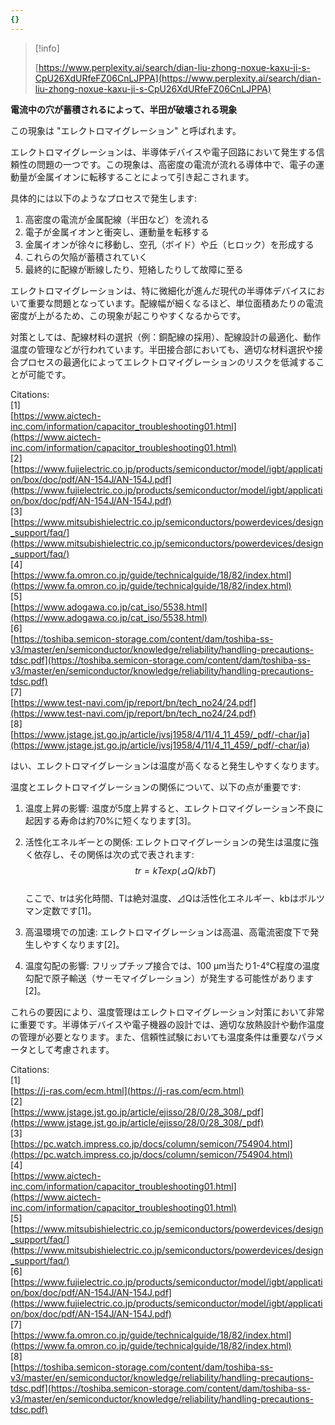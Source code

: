 ```yaml
---
{}
---
```

> [!info]  
>  
> [https://www.perplexity.ai/search/dian-liu-zhong-noxue-kaxu-ji-s-CpU26XdURfeFZ06CnLJPPA](https://www.perplexity.ai/search/dian-liu-zhong-noxue-kaxu-ji-s-CpU26XdURfeFZ06CnLJPPA)  

  

**電流中の穴が蓄積されるによって、半田が破壊される現象**

  

この現象は "エレクトロマイグレーション" と呼ばれます。

エレクトロマイグレーションは、半導体デバイスや電子回路において発生する信頼性の問題の一つです。この現象は、高密度の電流が流れる導体中で、電子の運動量が金属イオンに転移することによって引き起こされます。

具体的には以下のようなプロセスで発生します:

1. 高密度の電流が金属配線（半田など）を流れる
2. 電子が金属イオンと衝突し、運動量を転移する
3. 金属イオンが徐々に移動し、空孔（ボイド）や丘（ヒロック）を形成する
4. これらの欠陥が蓄積されていく
5. 最終的に配線が断線したり、短絡したりして故障に至る

エレクトロマイグレーションは、特に微細化が進んだ現代の半導体デバイスにおいて重要な問題となっています。配線幅が細くなるほど、単位面積あたりの電流密度が上がるため、この現象が起こりやすくなるからです。

対策としては、配線材料の選択（例：銅配線の採用）、配線設計の最適化、動作温度の管理などが行われています。半田接合部においても、適切な材料選択や接合プロセスの最適化によってエレクトロマイグレーションのリスクを低減することが可能です。

Citations:  
[1]  
[https://www.aictech-inc.com/information/capacitor_troubleshooting01.html](https://www.aictech-inc.com/information/capacitor_troubleshooting01.html)  
[2]  
[https://www.fujielectric.co.jp/products/semiconductor/model/igbt/application/box/doc/pdf/AN-154J/AN-154J.pdf](https://www.fujielectric.co.jp/products/semiconductor/model/igbt/application/box/doc/pdf/AN-154J/AN-154J.pdf)  
[3]  
[https://www.mitsubishielectric.co.jp/semiconductors/powerdevices/design_support/faq/](https://www.mitsubishielectric.co.jp/semiconductors/powerdevices/design_support/faq/)  
[4]  
[https://www.fa.omron.co.jp/guide/technicalguide/18/82/index.html](https://www.fa.omron.co.jp/guide/technicalguide/18/82/index.html)  
[5]  
[https://www.adogawa.co.jp/cat_iso/5538.html](https://www.adogawa.co.jp/cat_iso/5538.html)  
[6]  
[https://toshiba.semicon-storage.com/content/dam/toshiba-ss-v3/master/en/semiconductor/knowledge/reliability/handling-precautions-tdsc.pdf](https://toshiba.semicon-storage.com/content/dam/toshiba-ss-v3/master/en/semiconductor/knowledge/reliability/handling-precautions-tdsc.pdf)  
[7]  
[https://www.test-navi.com/jp/report/bn/tech_no24/24.pdf](https://www.test-navi.com/jp/report/bn/tech_no24/24.pdf)  
[8]  
[https://www.jstage.jst.go.jp/article/jvsj1958/4/11/4_11_459/_pdf/-char/ja](https://www.jstage.jst.go.jp/article/jvsj1958/4/11/4_11_459/_pdf/-char/ja)

  

  

はい、エレクトロマイグレーションは温度が高くなると発生しやすくなります。

温度とエレクトロマイグレーションの関係について、以下の点が重要です:

1. 温度上昇の影響: 温度が5度上昇すると、エレクトロマイグレーション不良に起因する寿命は約70%に短くなります[3]。
2. 活性化エネルギーとの関係: エレクトロマイグレーションの発生は温度に強く依存し、その関係は次の式で表されます:  
    $$tr = kT exp(⊿Q/kb T)$$  
    ここで、trは劣化時間、Tは絶対温度、⊿Qは活性化エネルギー、kbはボルツマン定数です[1]。  
    
3. 高温環境での加速: エレクトロマイグレーションは高温、高電流密度下で発生しやすくなります[2]。
4. 温度勾配の影響: フリップチップ接合では、100 μm当たり1-4°C程度の温度勾配で原子輸送（サーモマイグレーション）が発生する可能性があります[2]。

これらの要因により、温度管理はエレクトロマイグレーション対策において非常に重要です。半導体デバイスや電子機器の設計では、適切な放熱設計や動作温度の管理が必要となります。また、信頼性試験においても温度条件は重要なパラメータとして考慮されます。

Citations:  
[1]  
[https://j-ras.com/ecm.html](https://j-ras.com/ecm.html)  
[2]  
[https://www.jstage.jst.go.jp/article/ejisso/28/0/28_308/_pdf](https://www.jstage.jst.go.jp/article/ejisso/28/0/28_308/_pdf)  
[3]  
[https://pc.watch.impress.co.jp/docs/column/semicon/754904.html](https://pc.watch.impress.co.jp/docs/column/semicon/754904.html)  
[4]  
[https://www.aictech-inc.com/information/capacitor_troubleshooting01.html](https://www.aictech-inc.com/information/capacitor_troubleshooting01.html)  
[5]  
[https://www.mitsubishielectric.co.jp/semiconductors/powerdevices/design_support/faq/](https://www.mitsubishielectric.co.jp/semiconductors/powerdevices/design_support/faq/)  
[6]  
[https://www.fujielectric.co.jp/products/semiconductor/model/igbt/application/box/doc/pdf/AN-154J/AN-154J.pdf](https://www.fujielectric.co.jp/products/semiconductor/model/igbt/application/box/doc/pdf/AN-154J/AN-154J.pdf)  
[7]  
[https://www.fa.omron.co.jp/guide/technicalguide/18/82/index.html](https://www.fa.omron.co.jp/guide/technicalguide/18/82/index.html)  
[8]  
[https://toshiba.semicon-storage.com/content/dam/toshiba-ss-v3/master/en/semiconductor/knowledge/reliability/handling-precautions-tdsc.pdf](https://toshiba.semicon-storage.com/content/dam/toshiba-ss-v3/master/en/semiconductor/knowledge/reliability/handling-precautions-tdsc.pdf)